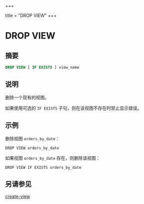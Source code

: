 +++

title = "DROP VIEW"
+++

# DROP VIEW

## 摘要

``` sql
DROP VIEW [ IF EXISTS ] view_name
```

## 说明

删除一个现有的视图。

如果使用可选的 `IF EXISTS` 子句，则在该视图不存在时禁止显示错误。

## 示例

删除视图 `orders_by_date`：

    DROP VIEW orders_by_date

如果视图 `orders_by_date` 存在，则删除该视图：

    DROP VIEW IF EXISTS orders_by_date

## 另请参见

[create-view](./create-view.html)